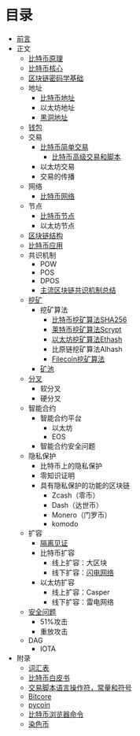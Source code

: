 # 目录

- [前言](https://github.com/zcc0721/MasterBlockchain/blob/master/preface.md)
- 正文
    - [比特币原理](https://github.com/zcc0721/MasterBlockchain/blob/master/ch02.md)
    - [比特币核心](https://github.com/zcc0721/MasterBlockchain/blob/master/ch03.md)
    - [区块链密码学基础](https://github.com/zcc0721/MasterBlockchain/blob/master/blockchain-cryptograph.md)
    - 地址
        - [比特币地址](https://github.com/zcc0721/MasterBlockchain/blob/master/bitcoin-address.md)
        - 以太坊地址
        - [黑洞地址](https://github.com/zcc0721/MasterBlockchain/blob/master/black-hole-address.md)
    - [钱包](https://github.com/zcc0721/MasterBlockchain/blob/master/wallet.md)
    - 交易
        - [比特币简单交易](https://github.com/zcc0721/MasterBlockchain/blob/master/bitcoin-transaction.md)
            - [比特币高级交易和脚本](https://github.com/zcc0721/MasterBlockchain/blob/master/ch07.md)
        - 以太坊交易
        - 交易的传播
    - 网络
        - [比特币网络](https://github.com/zcc0721/MasterBlockchain/blob/master/ch08.md)
    - 节点
        - [比特币节点](https://github.com/zcc0721/MasterBlockchain/blob/master/bitcoin-node.md)
        - 以太坊节点
    - [区块链结构](https://github.com/zcc0721/MasterBlockchain/blob/master/ch09.md)
    - [比特币应用](https://github.com/zcc0721/MasterBlockchain/blob/master/ch12.md)
    - 共识机制
        - POW
        - POS
        - DPOS
        - [主流区块链共识机制总结](https://github.com/zcc0721/MasterBlockchain/blob/master/consensus-mechanism-summary.md)
    - [挖矿](https://github.com/zcc0721/MasterBlockchain/blob/master/mining.md)
        - 挖矿算法
            - [比特币挖矿算法SHA256](https://github.com/zcc0721/MasterBlockchain/blob/master/bitcoin-mining-algorithm.md)
            - [莱特币挖矿算法Scrypt](https://github.com/zcc0721/MasterBlockchain/blob/master/litecoin-mining-algorithm.md)
            - [以太坊挖矿算法Ethash](https://github.com/zcc0721/MasterBlockchain/blob/master/ethereum-mining-algorithm.md)
            - 比原链挖矿算法AIhash
            - [Filecoin挖矿算法](https://github.com/zcc0721/MasterBlockchain/blob/master/filecoin-mining-algorithm.md)
        - [矿池](https://github.com/zcc0721/MasterBlockchain/blob/master/mining-pool.md)
    - [分叉](https://github.com/zcc0721/MasterBlockchain/blob/master/fork.md)
        - 软分叉
        - 硬分叉
    - 智能合约
        - 智能合约平台
            - 以太坊
            - EOS
        - 智能合约安全问题
    - 隐私保护
        - 比特币上的隐私保护
        - 零知识证明
        - 具有隐私保护的功能的区块链
            - Zcash（零币）
            - Dash（达世币）
            - Monero（门罗币）
            - komodo
    - 扩容
        - [隔离见证](https://github.com/zcc0721/MasterBlockchain/blob/master/segwit.md)
        - 比特币扩容
            - 线上扩容：大区块
            - 线下扩容：[闪电网络](https://github.com/zcc0721/MasterBlockchain/blob/master/lightning-network.md)
        - 以太坊扩容
            - 线上扩容：Casper
            - 线下扩容：雷电网络
    - [安全问题](https://github.com/zcc0721/MasterBlockchain/blob/master/security-issue.md)
        - 51%攻击
        - 重放攻击
    - DAG
        - IOTA
- 附录
    - [词汇表](https://github.com/zcc0721/MasterBlockchain/blob/master/glossary.md)
    - [比特币白皮书](https://github.com/zcc0721/MasterBlockchain/blob/master/bitcoin-whitepaper.md)
    - [交易脚本语言操作符，常量和符号](https://github.com/zcc0721/MasterBlockchain/blob/master/scriptops.md)
    - [Bitcore](https://github.com/zcc0721/MasterBlockchain/blob/master/bitcore.md)
    - [pycoin](https://github.com/zcc0721/MasterBlockchain/blob/master/pycoin.md)
    - [比特币浏览器命令](https://github.com/zcc0721/MasterBlockchain/blob/master/bx.md)
    - [染色币](https://github.com/zcc0721/MasterBlockchain/blob/master/colored-coin.md)
